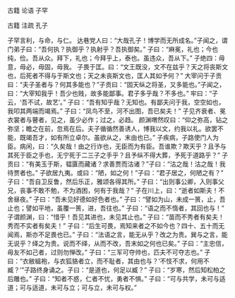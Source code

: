  
 古籍 论语 子罕 
 
 
 
 
 
 古籍 注疏 
 孔子 
 

子罕言利，与命，与仁。
达巷党人曰：“大哉孔子！博学而无所成名。”子闻之，谓门弟子曰：“吾何执？执御乎？执射乎？吾执御矣。”
子曰：“麻冕，礼也；今也纯，俭。吾从众。拜下，礼也；今拜乎上，泰也。虽违众，吾从下。”
子绝四：毋意，毋必，毋固，毋我。
子畏于匡。曰：“文王既没，文不在兹乎？天之将丧斯文也，后死者不得与于斯文也；天之未丧斯文也，匡人其如予何？”
大宰问于子贡曰：“夫子圣者与？何其多能也？”子贡曰：“固天纵之将圣，又多能也。”子闻之，曰：“大宰知我乎！吾少也贱，故多能鄙事。君子多乎哉？不多也。”
牢曰：“子云，‘吾不试，故艺’。”
子曰：“吾有知乎哉？无知也。有鄙夫问于我，空空如也，我叩其两端而竭焉。”
子曰：“凤鸟不至，河不出图，吾已矣夫！”
子见齐衰者、冕衣裳者与瞽者，见之，虽少必作；过之，必趋。
颜渊喟然叹曰：“仰之弥高，钻之弥坚；瞻之在前，忽焉在后。夫子循循然善诱人，博我以文，约我以礼。欲罢不能，既竭吾才，如有所立卓尔。虽欲从之，末由也已。”
子疾病，子路使门人为臣。病闲，曰：“久矣哉！由之行诈也，无臣而为有臣。吾谁欺？欺天乎？且予与其死于臣之手也，无宁死于二三子之手乎？且予纵不得大葬，予死于道路乎？”
子贡曰：“有美玉于斯，韫匵而藏诸？求善贾而沽诸？”子曰：“沽之哉！沽之哉！我待贾者也。”
子欲居九夷。或曰：“陋，如之何！”子曰：“君子居之，何陋之有？”
子曰：“吾自卫反鲁，然后乐正，雅颂各得其所。”
子曰：“出则事公卿，入则事父兄，丧事不敢不勉，不为酒困，何有于我哉？”
子在川上，曰：“逝者如斯夫！不舍昼夜。”
子曰：“吾未见好德如好色者也。”
子曰：“譬如为山，未成一篑，止，吾止也；譬如平地，虽覆一篑，进，吾往也。”
子曰：“语之而不惰者，其回也与！”
子谓颜渊，曰：“惜乎！吾见其进也，未见其止也。”
子曰：“苗而不秀者有矣夫！秀而不实者有矣夫！”
子曰：“后生可畏，焉知来者之不如今也？四十、五十而无闻焉，斯亦不足畏也已。”
子曰：“法语之言，能无从乎？改之为贵。巽与之言，能无说乎？绎之为贵。说而不绎，从而不改，吾末如之何也已矣。”
子曰：“主忠信，毋友不如己者，过则勿惮改。”
子曰：“三军可夺帅也，匹夫不可夺志也。”
子曰：“衣敝縕袍，与衣狐貉者立，而不耻者，其由也与？‘不忮不求，何用不臧？’”子路终身诵之。子曰：“是道也，何足以臧？”
子曰：“岁寒，然后知松柏之后雕也。”
子曰：“知者不惑，仁者不忧，勇者不惧。”
子曰：“可与共学，未可与适道；可与适道，未可与立；可与立，未可与权。”
